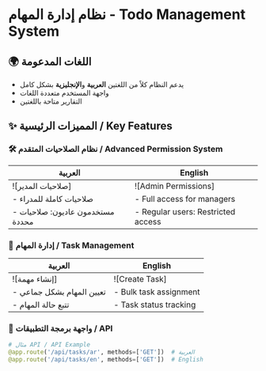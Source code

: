 # نظام إدارة المهام - Todo Management System



## 🌍 اللغات المدعومة
- يدعم النظام كلاً من اللغتين **العربية** و**الإنجليزية** بشكل كامل
- واجهة المستخدم متعددة اللغات
- التقارير متاحة باللغتين

## ✨ المميزات الرئيسية / Key Features

### 🛠 نظام الصلاحيات المتقدم / Advanced Permission System
| العربية | English |
|---------|---------|
| ![صلاحيات المدير] | ![Admin Permissions] |
| - صلاحيات كاملة للمدراء | - Full access for managers |
| - مستخدمون عاديون: صلاحيات محددة | - Regular users: Restricted access |

### 📝 إدارة المهام / Task Management
| العربية | English |
|---------|---------|
| ![إنشاء مهمة] | ![Create Task] |
| - تعيين المهام بشكل جماعي | - Bulk task assignment |
| - تتبع حالة المهام | - Task status tracking |

### 🔗 واجهة برمجة التطبيقات / API
```python
# مثال API / API Example
@app.route('/api/tasks/ar', methods=['GET'])  # العربية
@app.route('/api/tasks/en', methods=['GET'])  # English

